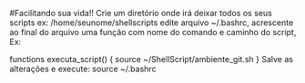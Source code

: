 #Facilitando sua vida!!
Crie um diretório onde irá deixar todos os seus scripts ex: /home/seunome/shellscripts
edite arquivo ~/.bashrc, acrescente ao final do arquivo
uma função com nome do comando e caminho do script, Ex:

functions executa_script() {
  source ~/ShellScript/ambiente_git.sh
}
Salve as alterações e execute: 
  source ~/.bashrc
